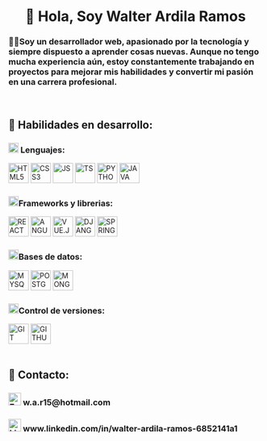 <div><h1 align="center">👋 Hola, Soy Walter Ardila Ramos</h1></div>

<h3>🙎‍♂️Soy un desarrollador web, apasionado por la tecnología y siempre dispuesto a aprender cosas nuevas. Aunque no tengo mucha experiencia aún, estoy constantemente trabajando en proyectos para mejorar mis habilidades y convertir mi pasión en una carrera profesional.</h3><br>

<h2>🚀 Habilidades en desarrollo:</h2>

<h3><img alt="LENGUAJES" width="20px" src="https://img.icons8.com/?size=100&id=19293&format=png&color=000000"> Lenguajes:</h3> 
<div>
  <img alt="HTML5" width="40px" src="https://img.icons8.com/?size=100&id=20909&format=png&color=000000">  
  <img alt="CSS3" width="40px" src="https://img.icons8.com/?size=100&id=21278&format=png&color=000000">  
  <img alt="JS" width="40px" src="https://img.icons8.com/?size=100&id=108784&format=png&color=000000">
  <img alt="TS" width="40px" src="https://img.icons8.com/?size=100&id=nCj4PvnCO0tZ&format=png&color=000000">
  <img alt="PYTHON" width="40px" src="https://img.icons8.com/?size=100&id=13441&format=png&color=000000">  
  <img alt="JAVA" width="40px" src="https://img.icons8.com/?size=100&id=13679&format=png&color=000000"> 
</div>

<h3><img alt="FRAMEWORKS" width="20px" src="https://img.icons8.com/?size=100&id=l1CHBlD15w5K&format=png&color=000000">Frameworks y librerias:</h3> 
<div>
  <img alt="REACT" width="40px" src="https://img.icons8.com/?size=100&id=asWSSTBrDlTW&format=png&color=000000">  
  <img alt="ANGULAR" width="40px" src="https://img.icons8.com/?size=100&id=6SWtW8hxZWSo&format=png&color=000000">  
  <img alt="VUE.JS" width="40px" src="https://img.icons8.com/?size=100&id=BUnExfsRs3CW&format=png&color=000000">
  <img alt="DJANGO" width="40px" src="https://img.icons8.com/?size=100&id=qV-JzWYl9dzP&format=png&color=000000">
  <!--<img alt="FASTAPI" width="40px" src="">-->
  <img alt="SPRINGBOOT" width="40px" src="https://img.icons8.com/?size=100&id=90519&format=png&color=000000">
</div>

<h3><img alt="BASES DE DATOS" width="20px" src="https://img.icons8.com/?size=100&id=31478&format=png&color=000000">Bases de datos:</h3> 
<div>
  <img alt="MYSQL" width="40px" src="https://img.icons8.com/?size=100&id=9nLaR5KFGjN0&format=png&color=000000">  
  <img alt="POSTGRESQL" width="40px" src="https://img.icons8.com/?size=100&id=38561&format=png&color=000000">
  <img alt="MONGODB" width="40px" src="https://img.icons8.com/?size=100&id=bosfpvRzNOG8&format=png&color=000000">  
</div>

<h3><img alt="CONTROL DE VERSIONES" width="20px" src="https://img.icons8.com/?size=100&id=21891&format=png&color=000000">Control de versiones:</h3> 
<div>
  <img alt="GIT" width="40px" src="https://img.icons8.com/?size=100&id=20906&format=png&color=000000">  
  <img alt="GITHUB" width="40px" src="https://img.icons8.com/?size=100&id=12599&format=png&color=000000">
</div><br>


<h2>💬 Contacto:</h2>
<div>
 <h3><img alt="Email" width="25px" src="https://img.icons8.com/?size=100&id=X0mEIh0RyDdL&format=png&color=000000"> w.a.r15@hotmail.com </h3>
 <h3><img alt="LinkedIn" width="25px" src="https://img.icons8.com/?size=100&id=xuvGCOXi8Wyg&format=png&color=000000"> www.linkedin.com/in/walter-ardila-ramos-6852141a1 </h3>
</div>

